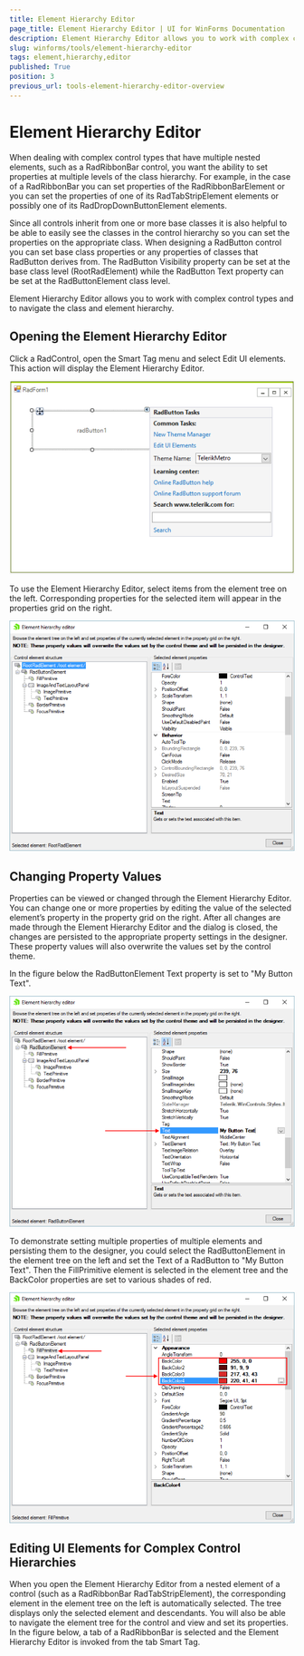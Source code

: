 ```yaml
---
title: Element Hierarchy Editor
page_title: Element Hierarchy Editor | UI for WinForms Documentation
description: Element Hierarchy Editor allows you to work with complex control types and to navigate the class and element hierarchy.
slug: winforms/tools/element-hierarchy-editor
tags: element,hierarchy,editor
published: True
position: 3
previous_url: tools-element-hierarchy-editor-overview
---
```


# Element Hierarchy Editor

When dealing with complex control types that have multiple nested elements, such as a RadRibbonBar control, you want the ability to set properties at multiple levels of the class hierarchy. For example, in the case of a RadRibbonBar you can set properties of the RadRibbonBarElement or you can set the properties of one of its RadTabStripElement elements or possibly one of its RadDropDownButtonElement elements.

Since all controls inherit from one or more base classes it is also helpful to be able to easily see the classes in the control hierarchy so you can set the properties on the appropriate class. When designing a RadButton control you can set base class properties or any properties of classes that RadButton derives from. The RadButton Visibility property can be set at the base class level (RootRadElement) while the RadButton Text property can be set at the RadButtonElement class level.

Element Hierarchy Editor allows you to work with complex control types and to navigate the class and element hierarchy.

## Opening the Element Hierarchy Editor

Click a RadControl, open the Smart Tag menu and select Edit UI elements. This action will display the Element Hierarchy Editor.

![tools-element-hierarchy-editor-overview 001](images/tools-element-hierarchy-editor-overview001.png)

To use the Element Hierarchy Editor, select items from the element tree on the left. Corresponding properties for the selected item will appear in the properties grid on the right.

![tools-element-hierarchy-editor-overview 002](images/tools-element-hierarchy-editor-overview002.png)

## Changing Property Values

Properties can be viewed or changed through the Element Hierarchy Editor. You can change one or more properties by editing the value of the selected element’s property in the property grid on the right. After all changes are made through the Element Hierarchy Editor and the dialog is closed, the changes are persisted to the appropriate property settings in the designer. These property values will also overwrite the values set by the control theme.

In the figure below the RadButtonElement Text property is set to "My Button Text".

![tools-element-hierarchy-editor-overview 003](images/tools-element-hierarchy-editor-overview003.png)

To demonstrate setting multiple properties of multiple elements and persisting them to the designer, you could select the RadButtonElement in the element tree on the left and set the Text of a RadButton to "My Button Text". Then the FillPrimitive element is selected in the element tree and the BackColor properties are set to various shades of red.

![tools-element-hierarchy-editor-overview 004](images/tools-element-hierarchy-editor-overview004.png)

## Editing UI Elements for Complex Control Hierarchies

When you open the Element Hierarchy Editor from a nested element of a control (such as a RadRibbonBar RadTabStripElement), the corresponding element in the element tree on the left is automatically selected. The tree displays only the selected element and descendants. You will also be able to navigate the element tree for the control and view and set its properties.  In the figure below, a tab of a RadRibbonBar is selected and the Element Hierarchy Editor is invoked from the tab Smart Tag.
        
